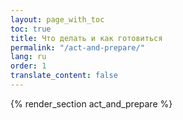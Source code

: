 ```yaml
---
layout: page_with_toc
toc: true
title: Что делать и как готовиться
permalink: "/act-and-prepare/"
lang: ru
order: 1
translate_content: false
---
```






{% render_section act_and_prepare %}
